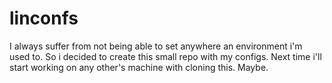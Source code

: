 # linconfs
I always suffer from not being able to set anywhere an environment 
i'm used to. So i decided to create this small repo with my configs.
Next time i'll start working on any other's machine with cloning this.
Maybe.
